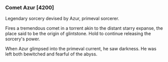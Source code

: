 ### Comet Azur [4200]

Legendary sorcery devised by Azur, primeval sorcerer.

Fires a tremendous comet in a torrent akin to the distant starry expanse, the place said to be the origin of glintstone. Hold to continue releasing the sorcery's power.

When Azur glimpsed into the primeval current, he saw darkness. He was left both bewitched and fearful of the abyss.